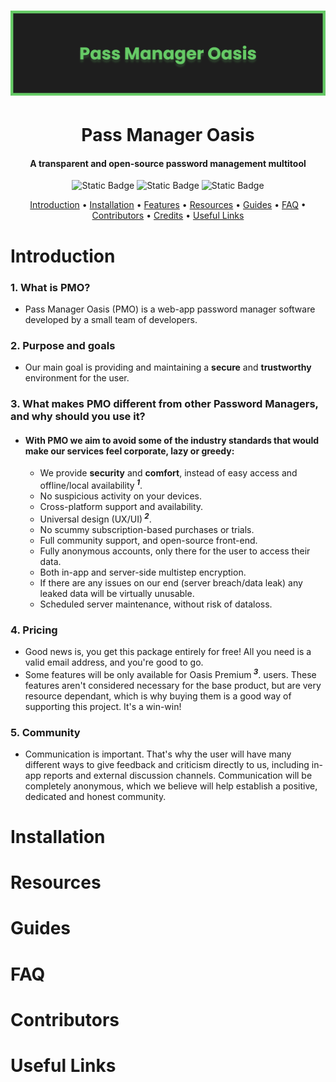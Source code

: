 <h1 align="center"><img src="./banner.png"></h1>
<h1 align="center">Pass Manager Oasis</h1>
<h4 align="center">A transparent and open-source password management multitool</h4>

<p align="center">
<img alt="Static Badge" src="https://img.shields.io/badge/Release-1.0.0-Version?color=0080FF">
<img alt="Static Badge" src="https://img.shields.io/badge/Discord%20-Magisc,%20Kaillr-Socials?color=00bbFF">
<img alt="Static Badge" src="https://img.shields.io/badge/status-in%20development-status?style=flat&color=00EE00">
</p>

<p align="center">
<a href="#installation">Introduction</a> •
<a href="#installation">Installation</a> •
<a href="#installation">Features</a> •
<a href="#installation">Resources</a> •
<a href="#installation">Guides</a> •
<a href="#faq">FAQ</a> •
<a href="#installation">Contributors</a> •
<a href="#installation">Credits</a> •
<a href="#installation">Useful Links</a>
</p>

# Introduction

### 1. What is PMO?

* Pass Manager Oasis (PMO) is a web-app password manager software developed by a small team of developers.

### 2. Purpose and goals

* Our main goal is providing and maintaining a **secure** and **trustworthy** environment for the user.

### 3. What makes PMO different from other Password Managers, and why should you use it?

*  #### With PMO we aim to avoid some of the industry standards that would make our services feel corporate, lazy or greedy:
   * We provide **security** and **comfort**, instead of easy access and offline/local availability<sup> **_1_**</sup>.
   * No suspicious activity on your devices.
   * Cross-platform support and availability.
   * Universal design (UX/UI)<sup> **_2_**</sup>.
   * No scummy subscription-based purchases or trials.
   * Full community support, and open-source front-end.
   * Fully anonymous accounts, only there for the user to access their data.
   * Both in-app and server-side multistep encryption.
   * If there are any issues on our end (server breach/data leak) any leaked data will be virtually unusable.
   * Scheduled server maintenance, without risk of dataloss.
  
### 4. Pricing

* Good news is, you get this package entirely for free! All you need is a valid email address, and you're good to go.
* Some features will be only available for Oasis Premium<sup> **_3_**</sup>. users. These features aren't considered necessary for the base product, but are very resource dependant, which is why buying them is a good way of supporting this project. It's a win-win!

### 5. Community

* Communication is important. That's why the user will have many different ways to give feedback and criticism directly to us, including in-app reports and external discussion channels. Communication will be completely anonymous, which we believe will help establish a positive, dedicated and honest community.

# Installation
# Resources
# Guides
# FAQ
# Contributors
# Useful Links


<!-- > [!NOTE]  
> Highlights information that users should take into account, even when skimming.

> [!TIP]
> Optional information to help a user be more successful.

> [!IMPORTANT]  
> Crucial information necessary for users to succeed.

> [!WARNING]  
> Critical content demanding immediate user attention due to potential risks.

> [!CAUTION]
> Negative potential consequences of an action.

